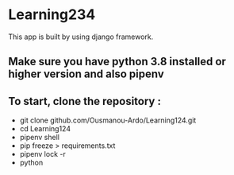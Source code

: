 # Learning234
This app is built by using django framework.
## Make sure you have python 3.8 installed  or higher version  and also pipenv


## To start, clone the repository  : 
- git clone github.com/Ousmanou-Ardo/Learning124.git
- cd Learning124
- pipenv shell
- pip freeze > requirements.txt
- pipenv lock -r
- python



